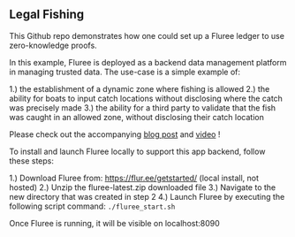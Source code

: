 ## Legal Fishing

This Github repo demonstrates how one could set up a Fluree ledger to use zero-knowledge proofs.

In this example, Fluree is deployed as a backend data management platform in managing trusted data. The use-case is a simple example of:

1.) the establishment of a dynamic zone where fishing is allowed
2.) the ability for boats to input catch locations without disclosing where the catch was precisely made
3.) the ability for a third party to validate that the fish was caught in an allowed zone, without disclosing their catch location

Please check out the accompanying [blog post](https://flur.ee/2020/02/05/using-zero-knowledge-proofs-with-fluree/) and [video](https://youtu.be/LlBBaorIzgs) !

To install and launch Fluree locally to support this app backend, follow these steps:

1.) Download Fluree from: https://flur.ee/getstarted/ (local install, not hosted)
2.) Unzip the fluree-latest.zip downloaded file
3.) Navigate to the new directory that was created in step 2
4.) Launch Fluree by executing the following script command: `./fluree_start.sh`

Once Fluree is running, it will be visible on localhost:8090

